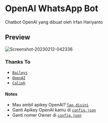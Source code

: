 # OpenAI WhatsApp Bot

Chatbot OpenAI yang dibuat oleh Irfan Hariyanto

## Preview
<img src="https://i.ibb.co/8bvF1LL/Screenshot-20230212-042336.png" alt="Screenshot-20230212-042336" border="0">

### Thanks To

- [`Baileys`](https://github.com/adiwajshing)
- [`OpenAI`](https://openai.com)
- [`Caliph`](https://github.com/caliphdev)

#### Notes

- Mau ambil apikey OpenAI? [`Tap disini`](https://platform.openai.com/account/api-keys)
- Ganti Apikey OpenAI kamu di [`config.json`](config.json)
- Ganti nomer Owner di [`config.json`](config.json)
